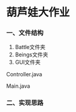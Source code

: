 # 葫芦娃大作业
### 一、文件结构
1. Battle文件夹
2. Beings文件夹
3. GUI文件夹
   
Controller.java
   
Main.java

### 二、实现思路
